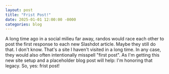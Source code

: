 ```yaml
---
layout: post
title: "Frist Post!"
date: 2025-01-01 12:00:00 -0000
categories: blog
---
```


A long time ago in a social milieu far away, randos would race each other to post the first response to each new Slashdot article. Maybe they still do that. I don't know. That's a site I haven't visited in a long time. In any case, they would also often intentionally misspell "first post". As I'm getting this new site setup and a placeholder blog post will help: I'm honoring that legacy. So, yes: frist post!